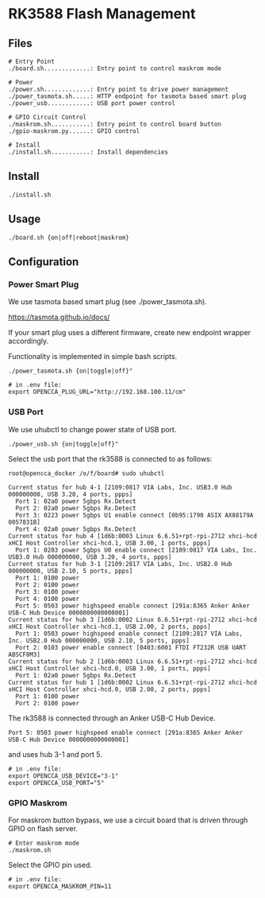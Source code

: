 # RK3588 Flash Management

## Files
```
# Entry Point
./board.sh.............: Entry point to control maskrom mode

# Power
./power.sh.............: Entry point to drive power management
./power_tasmota.sh.....: HTTP endpoint for tasmota based smart plug
./power_usb............: USB port power control

# GPIO Circuit Control
./maskrom.sh...........: Entry point to control board button
./gpio-maskrom.py......: GPIO control

# Install
./install.sh...........: Install dependencies
```

## Install
```
./install.sh
```

## Usage
```
./board.sh {on|off|reboot|maskrom}
```

## Configuration

### Power Smart Plug 

We use tasmota based smart plug (see ./power_tasmota.sh). 

https://tasmota.github.io/docs/

If your smart plug uses a different firmware, create new endpoint wrapper accordingly.

Functionality is implemented in simple bash scripts.

```
./power_tasmota.sh {on|toggle|off}"
```

```
# in .env file:
export OPENCCA_PLUG_URL="http://192.168.100.11/cm"
```

### USB Port

We use uhubctl to change power state of USB port.

```
./power_usb.sh {on|toggle|off}"
```

Select the usb port that the rk3588 is connected to as follows:

```
root@opencca_docker /o/f/board# sudo uhubctl 

Current status for hub 4-1 [2109:0817 VIA Labs, Inc. USB3.0 Hub 000000000, USB 3.20, 4 ports, ppps]
  Port 1: 02a0 power 5gbps Rx.Detect
  Port 2: 02a0 power 5gbps Rx.Detect
  Port 3: 0223 power 5gbps U1 enable connect [0b95:1790 ASIX AX88179A 0057831B]
  Port 4: 02a0 power 5gbps Rx.Detect
Current status for hub 4 [1d6b:0003 Linux 6.6.51+rpt-rpi-2712 xhci-hcd xHCI Host Controller xhci-hcd.1, USB 3.00, 1 ports, ppps]
  Port 1: 0203 power 5gbps U0 enable connect [2109:0817 VIA Labs, Inc. USB3.0 Hub 000000000, USB 3.20, 4 ports, ppps]
Current status for hub 3-1 [2109:2817 VIA Labs, Inc. USB2.0 Hub 000000000, USB 2.10, 5 ports, ppps]
  Port 1: 0100 power
  Port 2: 0100 power
  Port 3: 0100 power
  Port 4: 0100 power
  Port 5: 0503 power highspeed enable connect [291a:8365 Anker Anker USB-C Hub Device 0000000000000001]
Current status for hub 3 [1d6b:0002 Linux 6.6.51+rpt-rpi-2712 xhci-hcd xHCI Host Controller xhci-hcd.1, USB 2.00, 2 ports, ppps]
  Port 1: 0503 power highspeed enable connect [2109:2817 VIA Labs, Inc. USB2.0 Hub 000000000, USB 2.10, 5 ports, ppps]
  Port 2: 0103 power enable connect [0403:6001 FTDI FT232R USB UART ABSCF8M3]
Current status for hub 2 [1d6b:0003 Linux 6.6.51+rpt-rpi-2712 xhci-hcd xHCI Host Controller xhci-hcd.0, USB 3.00, 1 ports, ppps]
  Port 1: 02a0 power 5gbps Rx.Detect
Current status for hub 1 [1d6b:0002 Linux 6.6.51+rpt-rpi-2712 xhci-hcd xHCI Host Controller xhci-hcd.0, USB 2.00, 2 ports, ppps]
  Port 1: 0100 power
  Port 2: 0100 power

```

The rk3588 is connected through an Anker USB-C Hub Device.

```
Port 5: 0503 power highspeed enable connect [291a:8365 Anker Anker USB-C Hub Device 0000000000000001]
```

and uses hub 3-1 and port 5.

```
# in .env file:
export OPENCCA_USB_DEVICE="3-1"
export OPENCCA_USB_PORT="5"
```

### GPIO Maskrom

For maskrom button bypass, we use a circuit board that is driven through GPIO on flash server.


```
# Enter maskrom mode
./maskrom.sh
```


Select the GPIO pin used.

```
# in .env file:
export OPENCCA_MASKROM_PIN=11
```

